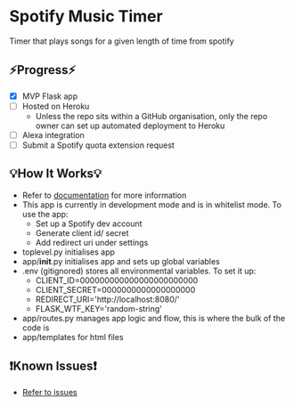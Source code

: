 # Spotify Music Timer
Timer that plays songs for a given length of time from spotify

## ⚡Progress⚡
- [x] MVP Flask app
- [ ] Hosted on Heroku
  - Unless the repo sits within a GitHub organisation, only the repo owner can set up automated deployment to Heroku
- [ ] Alexa integration
- [ ] Submit a Spotify quota extension request

## 💡How It Works💡
- Refer to [documentation](https://github.com/Alex-Draper/SpotifyMusicTimer/tree/dev/documentation/design) for more information
- This app is currently in development mode and is in whitelist mode. To use the app:
  - Set up a Spotify dev account
  - Generate client id/ secret
  - Add redirect uri under settings
- toplevel.py initialises app
- app/__init__.py initialises app and sets up global variables
- .env (gitignored) stores all environmental variables. To set it up:
  -  CLIENT_ID=000000000000000000000000
  -  CLIENT_SECRET=0000000000000000000
  -  REDIRECT_URI='http://localhost:8080/'
  -  FLASK_WTF_KEY='random-string'
- app/routes.py manages app logic and flow, this is where the bulk of the code is
- app/templates for html files

## ❗Known Issues❗
- [Refer to issues](https://github.com/Alex-Draper/SpotifyMusicTimer/issues)